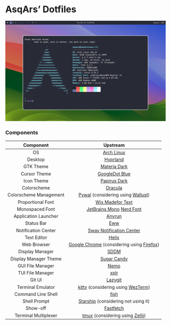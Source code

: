 # AsqArs’ Dotfiles

![Preview](assets/preview.png)

### Components

|       Component        |                                                         Upstream                                                          |
| :--------------------: | :-----------------------------------------------------------------------------------------------------------------------: |
|           OS           |                                        [Arch Linux](https://github.com/archlinux)                                         |
|        Desktop         |                                      [Hyprland](https://github.com/hyprwm/Hyprland)                                       |
|       GTK Theme        |                                  [Materia Dark](https://github.com/nana-4/materia-theme)                                  |
|      Cursor Theme      |                                 [GoogleDot Blue](https://github.com/ful1e5/Google_Cursor)                                 |
|       Icon Theme       |                       [Papirus Dark](https://github.com/PapirusDevelopmentTeam/papirus-icon-theme)                        |
|      Colorscheme       |                                    [Dracula](https://github.com/dracula/dracula-theme)                                    |
| Colorscheme Management | [Pywal](https://github.com/dylanaraps/pywal) (considering using [Wallust](https://codeberg.org/explosion-mental/wallust)) |
|   Proportional Font    |                              [Wix Madefor Text](https://github.com/wix-incubator/wixmadefor)                              |
|    Monospaced Font     |     [JetBrains Mono](https://github.com/JetBrains/JetBrainsMono) [Nerd Font](https://github.com/ryanoasis/nerd-fonts)     |
|  Application Launcher  |                                        [Anyrun](https://github.com/Kirottu/anyrun)                                        |
|       Status Bar       |                                           [Eww](https://github.com/elkowar/eww)                                           |
|  Notification Center   |                     [Sway Notification Center](https://github.com/ErikReider/SwayNotificationCenter)                      |
|      Text Editor       |                                      [Helix](https://github.com/helix-editor/helix)                                       |
|      Web Browser       | [Google Chrome](https://github.com/chromium/chromium) (considering using [Firefox](https://github.com/mozilla/gecko-dev)) |
|    Display Manager     |                                           [SDDM](https://github.com/sddm/sddm)                                            |
| Display Manager Theme  |                                 [Sugar Candy](https://github.com/Kangie/sddm-sugar-candy)                                 |
|    GUI File Manager    |                                         [Nemo](https://github.com/linuxmint/nemo)                                         |
|    TUI File Manager    |                                        [xplr](https://github.com/sayanarijit/xplr)                                        |
|         Git UI         |                                    [Lazygit](https://github.com/jesseduffield/lazygit)                                    |
|   Terminal Emulator    |        [kitty](https://github.com/kovidgoyal/kitty) (considering using [WezTerm](https://github.com/wez/wezterm))         |
|   Command Line Shell   |                                     [fish](https://github.com/fish-shell/fish-shell)                                      |
|      Shell Prompt      |                        [Starship](https://github.com/starship/starship) (considering not using it)                        |
|        Show-off        |                                  [Fastfetch](https://github.com/fastfetch-cli/fastfetch)                                  |
|  Terminal Multiplexer  |          [tmux](https://github.com/tmux/tmux) (considering using [Zellij](https://github.com/zellij-org/zellij))          |
